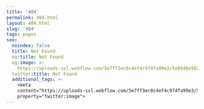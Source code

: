 ```yaml
---
title: '404'
permalink: 404.html
layout: 404.html
slug: '404'
tags: pages
seo:
  noindex: false
  title: Not Found
  og:title: Not Found
  og:image: >-
    https://uploads-ssl.webflow.com/5e7ff3ec0c4ef4c974fa99e3/5e8648e562387a70db3bd718_Open%20Graph%20-%20Red%20-%20Home.jpg
  twitter:title: Not Found
  additional_tags: >-
    <meta
    content="https://uploads-ssl.webflow.com/5e7ff3ec0c4ef4c974fa99e3/5e8648e562387a70db3bd718_Open%20Graph%20-%20Red%20-%20Home.jpg"
    property="twitter:image">
---
```



